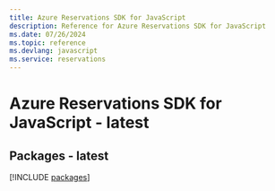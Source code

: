 ```yaml
---
title: Azure Reservations SDK for JavaScript
description: Reference for Azure Reservations SDK for JavaScript
ms.date: 07/26/2024
ms.topic: reference
ms.devlang: javascript
ms.service: reservations
---
```

# Azure Reservations SDK for JavaScript - latest
## Packages - latest
[!INCLUDE [packages](reservations-index.md)]